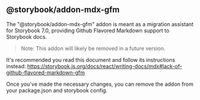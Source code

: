 ## @storybook/addon-mdx-gfm

The "@storybook/addon-mdx-gfm" addon is meant as a migration assistant for Storybook 7.0, providing Github Flavored Markdown support to Storybook docs.

> Note:
> This addon will likely be removed in a future version.

It's recommended you read this document and follow its instructions instead:
https://storybook.js.org/docs/react/writing-docs/mdx#lack-of-github-flavored-markdown-gfm

Once you've made the necessary changes, you can remove the addon from your package.json and storybook config.
